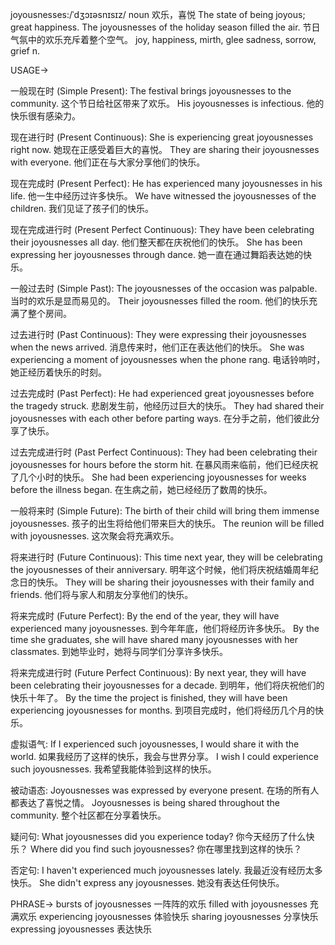 joyousnesses:/ˈdʒɔɪəsnɪsɪz/
noun
欢乐，喜悦
The state of being joyous; great happiness.
The joyousnesses of the holiday season filled the air.  节日气氛中的欢乐充斥着整个空气。
joy, happiness, mirth, glee
sadness, sorrow, grief
n.

USAGE->

一般现在时 (Simple Present):
The festival brings joyousnesses to the community.  这个节日给社区带来了欢乐。
His joyousnesses is infectious. 他的快乐很有感染力。

现在进行时 (Present Continuous):
She is experiencing great joyousnesses right now. 她现在正感受着巨大的喜悦。
They are sharing their joyousnesses with everyone. 他们正在与大家分享他们的快乐。

现在完成时 (Present Perfect):
He has experienced many joyousnesses in his life. 他一生中经历过许多快乐。
We have witnessed the joyousnesses of the children. 我们见证了孩子们的快乐。

现在完成进行时 (Present Perfect Continuous):
They have been celebrating their joyousnesses all day. 他们整天都在庆祝他们的快乐。
She has been expressing her joyousnesses through dance. 她一直在通过舞蹈表达她的快乐。


一般过去时 (Simple Past):
The joyousnesses of the occasion was palpable.  当时的欢乐是显而易见的。
Their joyousnesses filled the room. 他们的快乐充满了整个房间。

过去进行时 (Past Continuous):
They were expressing their joyousnesses when the news arrived.  消息传来时，他们正在表达他们的快乐。
She was experiencing a moment of joyousnesses when the phone rang. 电话铃响时，她正经历着快乐的时刻。

过去完成时 (Past Perfect):
He had experienced great joyousnesses before the tragedy struck.  悲剧发生前，他经历过巨大的快乐。
They had shared their joyousnesses with each other before parting ways.  在分手之前，他们彼此分享了快乐。

过去完成进行时 (Past Perfect Continuous):
They had been celebrating their joyousnesses for hours before the storm hit. 在暴风雨来临前，他们已经庆祝了几个小时的快乐。
She had been experiencing joyousnesses for weeks before the illness began. 在生病之前，她已经经历了数周的快乐。


一般将来时 (Simple Future):
The birth of their child will bring them immense joyousnesses.  孩子的出生将给他们带来巨大的快乐。
The reunion will be filled with joyousnesses.  这次聚会将充满欢乐。

将来进行时 (Future Continuous):
This time next year, they will be celebrating the joyousnesses of their anniversary. 明年这个时候，他们将庆祝结婚周年纪念日的快乐。
They will be sharing their joyousnesses with their family and friends. 他们将与家人和朋友分享他们的快乐。

将来完成时 (Future Perfect):
By the end of the year, they will have experienced many joyousnesses. 到今年年底，他们将经历许多快乐。
By the time she graduates, she will have shared many joyousnesses with her classmates. 到她毕业时，她将与同学们分享许多快乐。

将来完成进行时 (Future Perfect Continuous):
By next year, they will have been celebrating their joyousnesses for a decade. 到明年，他们将庆祝他们的快乐十年了。
By the time the project is finished, they will have been experiencing joyousnesses for months. 到项目完成时，他们将经历几个月的快乐。

虚拟语气:
If I experienced such joyousnesses, I would share it with the world. 如果我经历了这样的快乐，我会与世界分享。
I wish I could experience such joyousnesses. 我希望我能体验到这样的快乐。

被动语态:
Joyousnesses was expressed by everyone present.  在场的所有人都表达了喜悦之情。
Joyousnesses is being shared throughout the community.  整个社区都在分享着快乐。

疑问句:
What joyousnesses did you experience today? 你今天经历了什么快乐？
Where did you find such joyousnesses? 你在哪里找到这样的快乐？

否定句:
I haven't experienced much joyousnesses lately.  我最近没有经历太多快乐。
She didn't express any joyousnesses. 她没有表达任何快乐。


PHRASE->
bursts of joyousnesses  一阵阵的欢乐
filled with joyousnesses 充满欢乐
experiencing joyousnesses 体验快乐
sharing joyousnesses 分享快乐
expressing joyousnesses 表达快乐
